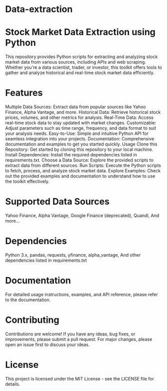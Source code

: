 # Data-extraction
# Stock Market Data Extraction using Python
This repository provides Python scripts for extracting and analyzing stock market data from various sources, including APIs and web scraping. Whether you're a data scientist, trader, or investor, this toolkit offers tools to gather and analyze historical and real-time stock market data efficiently.

# Features
Multiple Data Sources: Extract data from popular sources like Yahoo Finance, Alpha Vantage, and more.
Historical Data: Retrieve historical stock prices, volumes, and other metrics for analysis.
Real-Time Data: Access real-time stock data to stay updated with market changes.
Customizable: Adjust parameters such as time range, frequency, and data format to suit your analysis needs.
Easy-to-Use: Simple and intuitive Python API for seamless integration into your projects.
Documentation: Comprehensive documentation and examples to get you started quickly.
Usage
Clone this Repository: Get started by cloning this repository to your local machine.
Install Dependencies: Install the required dependencies listed in requirements.txt.
Choose a Data Source: Explore the provided scripts to extract data from different sources.
Run Scripts: Execute the Python scripts to fetch, process, and analyze stock market data.
Explore Examples: Check out the provided examples and documentation to understand how to use the toolkit effectively.
# Supported Data Sources
Yahoo Finance,
Alpha Vantage,
Google Finance (deprecated),
Quandl,
And more...
# Dependencies
Python 3.x,
pandas,
requests,
yfinance,
alpha_vantage,
And other dependencies listed in requirements.txt
# Documentation
For detailed usage instructions, examples, and API reference, please refer to the documentation.

# Contributing
Contributions are welcome! If you have any ideas, bug fixes, or improvements, please submit a pull request. For major changes, please open an issue first to discuss your ideas.

# License
This project is licensed under the MIT License - see the LICENSE file for details.

